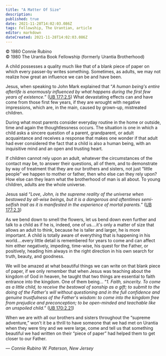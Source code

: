 ```yaml
---
title: "A Matter Of Size"
description: 
published: true
date: 2021-11-28T14:02:03.086Z
tags: Fellowship, The Urantian, article
editor: markdown
dateCreated: 2021-11-28T14:02:03.086Z
---
```


<p class="v-card v-sheet theme--light grey lighten-3 px-2">© 1980 Connie Rubino<br>© 1980 The Urantia Book Fellowship (formerly Urantia Brotherhood)</p>

A child possesses a quality much like that of a blank piece of paper on which every passer-by writes something. Sometimes, as adults, we may not realize how great an influence we can be and have been.

Jesus, when speaking to John Mark explained that “_A human being's entire afterlife is enormously influenced by what happens during the first few years of existence._” ([UB 177:2.5](/en/The_Urantia_Book/177#p2_5)) What devastating effects can and have come from those first few years, if they are wrought with negative impressions, which are, in the main, caused by grown-up, mistreated children.

During what most parents consider everyday routine in the home or outside, time and again the thoughtlessness occurs. The situation is one in which a child asks a sincere question of a parent, grandparent, or adult acquaintance and receives a response that makes one wonder if that adult had ever considered the fact that a child is also a human being, with an inquisitive mind and an open and trusting heart.

If children cannot rely upon an adult, whatever the circumstances of the contact may be, to answer their questions, all of them, and to demonstrate by way of treatment that they are our brothers and sisters, not just “little people” we happen to mother or father, then who else can they rely upon? How else can they learn what the brotherhood of man is all about. To young children, adults are the whole universe.

Jesus said “_Love, John, is the supreme reality of the universe when bestowed by all-wise beings, but it is a dangerous and oftentimes semi-selfish trait as it is manifested in the experience of mortal parents._” ([UB 177:2.3](/en/The_Urantia_Book/177#p2_3))

As we bend down to smell the flowers, let us bend down even further and talk to a child as if he is, indeed, one of us....it's only a matter of size that allows an adult to think, because he is taller and larger, he is more important. A child is totally aware of everything that is happening in his world....every little detail is remembered for years to come and can affect him either negatively, impeding, time-wise, his quest for the Father, or positively, heading him always in the right direction in his own search for truth, beauty, and goodness.

We will be amazed at what beautiful things we can write on that blank piece of paper, if we only remember that when Jesus was teaching about the kingdom of God in heaven, he taught that two things are essential to faith entrance into the kingdom. One of them being... “_1. Faith, sincerity. To come as a little child, to receive the bestowal of sonship as a gift; to submit to the doing of the Father's will without questioning and in the full confidence and genuine trustfulness of the Father's wisdom: to come into the kingdom free from prejudice and preconception; to be open-minded and teachable like an unspoiled child._” ([UB 170:2.21](/en/The_Urantia_Book/170#p2_21))

When we are with all our brothers and sisters throughout the “supreme adventure,” won't it be a thrill to have someone that we had met on Urantia when they were tiny and we were large, come and tell us that something beautiful we had written on their “piece of paper” had helped them to get closer to our Father.

— _Connie Rubino_
_W. Paterson, New Jersey_